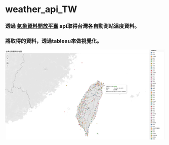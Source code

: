 # weather_api_TW
### 透過 [氣象資料開放平臺](https://opendata.cwb.gov.tw/index) api取得台灣各自動測站溫度資料。


### 將取得的資料，透過tableau來做視覺化。
![](./TW_temp.png)
